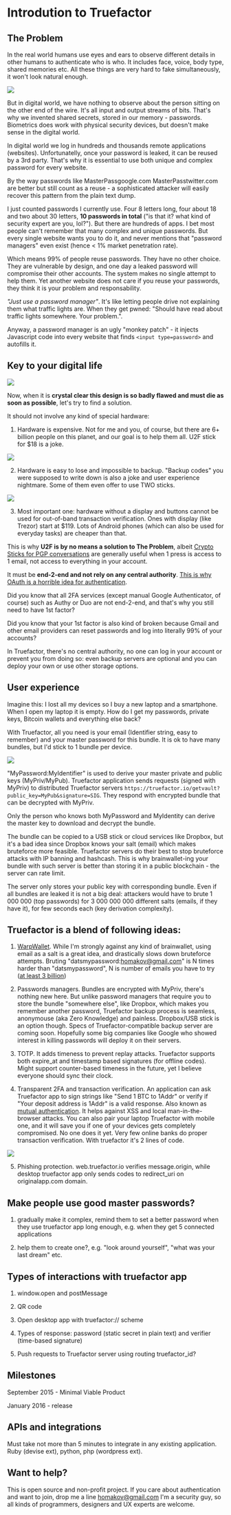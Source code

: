 # Introdution to Truefactor

## The Problem

In the real world humans use eyes and ears to observe different details in other humans to authenticate who is who. It includes face, voice, body type, shared memories etc. All these things are very hard to fake simultaneously, it won't look natural enough. 

<img src="/faces.jpg">

But in digital world, we have nothing to observe about the person sitting on the other end of the wire. It's all input and output streams of bits. That's why we invented shared secrets, stored in our memory - passwords. Biometrics does work  with physical security devices, but doesn't make sense in the digital world.

In digital world we log in hundreds and thousands remote applications (websites). Unfortunatelly, once your password is leaked, it can be reused by a 3rd party. That's why it is essential to use both unique and complex password for every website.

By the way passwords like MasterPassgoogle.com MasterPasstwitter.com are better but still count as a reuse - a sophisticated attacker will easily recover this pattern from the plain text dump.

I just counted passwords I currently use. Four 8 letters long, four about 18 and two about 30 letters, **10 passwords in total** ("is that it? what kind of security expert are you, lol?"). But there are hundreds of apps. I bet most people can't remember that many complex and unique passwords. But every single website wants you to do it, and never mentions that "password managers" even exist (hence < 1% market penetration rate).

Which means 99% of people reuse passwords. They have no other choice. They are vulnerable by design, and one day a leaked password will compromise their other accounts. The system makes no single attempt to help them. Yet another website does not care if you reuse your passwords, they think it is your problem and responsability.

*"Just use a password manager"*. It's like letting people drive not explaining them what traffic lights are. When they get pwned: "Should have read about traffic lights somewhere. Your problem.". 

Anyway, a password manager is an ugly "monkey patch" - it injects Javascript code into every website that finds `<input type=password>` and autofills it.

## Key to your digital life

<img src="/truefactor.png">

Now, when it is **crystal clear this design is so badly flawed and must die as soon as possible**, let's try to find a solution.

It should not involve any kind of special hardware: 

1) Hardware is expensive. Not for me and you, of course, but there are 6+ billion people on this planet, and our goal is to help them all. U2F stick for $18 is a joke.

<img src="/u2f.png">

2) Hardware is easy to lose and impossible to backup. "Backup codes" you were supposed to write down is also a joke and user experience nightmare. Some of them even offer to use TWO sticks. 

<img src="usetwo.png">

3) Most important one: hardware without a display and buttons cannot be used for out-of-band transaction verification. Ones with display (like Trezor) start at $119. Lots of Android phones (which can also be used for everyday tasks) are cheaper than that. 

This is why **U2F is by no means a solution to The Problem**, albeit <a href="https://www.assembla.com/spaces/cryptostick/wiki">Crypto Sticks for PGP conversations</a> are generally useful when 1 press is access to 1 email, not access to everything in your account.

It must be **end-2-end and not rely on any central authority**. <a href="http://www.oauthsecurity.com/">This is why OAuth is a horrible idea for authentication</a>. 

Did you know that all 2FA services (except manual Google Authenticator, of course) such as Authy or Duo are not end-2-end, and that's why you still need to have 1st factor?

Did you know that your 1st factor is also kind of broken because Gmail and other email providers can reset passwords and log into literally 99% of your accounts? 

In Truefactor, there's no central authority, no one can log in your account or prevent you from doing so: even backup servers are optional and you can deploy your own or use other storage options.

## User experience

Imagine this: I lost all my devices so I buy a new laptop and a smartphone. When I open my laptop it is empty. How do I get my passwords, private keys, Bitcoin wallets and everything else back?

With Truefactor, all you need is your email (Identifier string, easy to remember) and your master password for this bundle. It is ok to have many bundles, but I'd stick to 1 bundle per device.

<img src="/signin.png">


"MyPassword:MyIdentifier" is used to derive your master private and public keys (MyPriv/MyPub). Truefactor application sends requests (signed with MyPriv) to distributed Truefactor servers `https://truefactor.io/getvault?public_key=MyPub&signature=SIG`. They respond with encrypted bundle that can be decrypted with MyPriv.

Only the person who knows both MyPassword and MyIdentity can derive the master key to download and decrypt the bundle. 

The bundle can be copied to a USB stick or cloud services like Dropbox, but it's a bad idea since Dropbox knows your salt (email) which makes bruteforce more feasible. Truefactor servers do their best to stop bruteforce attacks with IP banning and hashcash. This is why brainwallet-ing your bundle with such server is better than storing it in a public blockchain - the server can rate limit.

The server only stores your public key with corresponding bundle. Even if all bundles are leaked it is not a big deal: attackers would have to brute 1 000 000 (top passwords) for 3 000 000 000 different salts (emails, if they have it), for few seconds each (key derivation complexity).


## Truefactor is a blend of following ideas:

1) <a href="https://keybase.io/warp/warp_1.0.6_SHA256_e68d4587b0e2ec34a7b554fbd1ed2d0fedfaeacf3e47fbb6c5403e252348cbfc.html">WarpWallet</a>. While I'm strongly against any kind of brainwallet, using email as a salt is a great idea, and drastically slows down bruteforce attempts. Bruting "datsmypassword:homakov@gmail.com" is N times harder than "datsmypassword", N is number of emails you have to try (<a href="http://www.internetlivestats.com/internet-users/">at least 3 billion</a>)

2) Passwords managers. Bundles are encrypted with MyPriv, there's nothing new here. But unlike password managers that require you to store the bundle "somewhere else", like Dropbox, which makes you remember another password, Truefactor backup process is seamless, anonymouse (aka Zero Knowledge) and painless. Dropbox/USB stick is an option though. Specs of Truefactor-compatible backup server are coming soon. Hopefully some big companies like Google who showed interest in killing passwords will deploy it on their servers.

3) TOTP. It adds timeness to prevent replay attacks. Truefactor supports both expire_at and timestamp based signatures (for offline codes). Might support counter-based timeness in the future, yet I believe everyone should sync their clock.

4) Transparent 2FA and transaction verification. An application can ask Truefactor app to sign strings like "Send 1 BTC to 1Addr" or verify if "Your deposit address is 1Addr" is a valid response. Also known as <a href="https://en.wikipedia.org/wiki/Mutual_authentication">mutual authentication</a>. It helps against XSS and local man-in-the-browser attacks. You can also pair your laptop Truefactor with mobile one, and it will save you if one of your devices gets completely compromised. No one does it yet. Very few online banks do proper transaction verification. With truefactor it's 2 lines of code. 

<img src="/demo.png">

5) Phishing protection. web.truefactor.io verifies message.origin, while desktop truefactor app only sends codes to redirect_uri on originalapp.com domain.

## Make people use good master passwords?


1) gradually make it complex, remind them to set a better password when they use truefactor app long enough, e.g. when they get 5 connected applications

2) help them to create one?, e.g. "look around yourself", "what was your last dream" etc. 


## Types of interactions with truefactor app

1) window.open and postMessage

2) QR code

3) Open desktop app with truefactor:// scheme

4) Types of response: password (static secret in plain text) and verifier (time-based signature)

5) Push requests to Truefactor server using routing truefactor_id?

## Milestones

September 2015 - Minimal Viable Product

January 2016 - release

## APIs and integrations

Must take not more than 5 minutes to integrate in any existing application. Ruby (devise ext), python, php (wordpress ext).

## Want to help?

This is open source and non-profit project. If you care about authentication and want to join, drop me a line homakov@gmail.com I'm a security guy, so all kinds of programmers, designers and UX experts are welcome.






